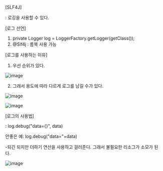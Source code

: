 [SLF4J]

: 로깅을 사용할 수 있다.

[로그 선언]

1. private Logger log = LoggerFactory.getLogger(getClass());
2. @Slf4j : 롬복 사용 가능

[로그를 사용하는 이유]

1. 우선 순위가 있다.

  ![image](https://user-images.githubusercontent.com/108928206/183654818-d38c1989-e906-46a7-badc-834be525322d.png)

2. 그래서 용도에 따라 다르게 로그를 남길 수가 있다.

  ![image](https://user-images.githubusercontent.com/108928206/183654890-9a3618b9-eadc-4dee-9002-654beb6bfe98.png)

![image](https://user-images.githubusercontent.com/108928206/183654957-38bdf45a-4ad1-4ccd-84d7-5bc0cef229c1.png)

[로그의 사용법]

: log.debug("data={}", data)

안좋은 예: log.debug("data="+data)

-되긴 되지만 더하기 연산을 사용하고 걸러준다. 그래서 불필요한 리소그가 소모가 된다.

![image](https://user-images.githubusercontent.com/108928206/183655153-dafa98c1-b4a3-48b3-b9bf-13e5460e5e70.png)
